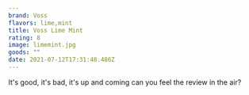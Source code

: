 ```yaml
---
brand: Voss
flavors: lime,mint
title: Voss Lime Mint
rating: 8
image: limemint.jpg
goods: ""
date: 2021-07-12T17:31:48.486Z
---
```

It's good, it's bad, it's up and coming can you feel the review in the air?